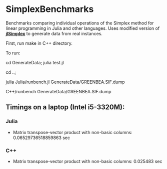 SimplexBenchmarks
=================
Benchmarks comparing individual operations of the Simplex method for linear programming in Julia and other languages. Uses modified version of **[jlSimplex]** to generate data from real instances.

[jlSimplex]: https://github.com/mlubin/jlSimplex

First, run make in C++ directory.

To run:

cd GenerateData; julia test.jl

cd ..;

julia Julia/runbench.jl GenerateData/GREENBEA.SIF.dump

C++/runbench GenerateData/GREENBEA.SIF.dump

## Timings on a laptop (Intel i5-3320M):

### Julia
- Matrix transpose-vector product with non-basic columns: 0.06529736518859863 sec

### C++
- Matrix transpose-vector product with non-basic columns: 0.025483 sec

